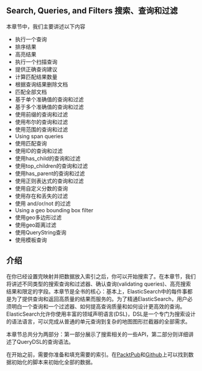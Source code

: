 ## Search, Queries,  and Filters 搜索、查询和过滤

本章节中，我们主要讲述以下内容

- 执行一个查询
- 排序结果
- 高亮结果
- 执行一个扫描查询
- 提供正确查询建议
- 计算匹配结果数量
- 根据查询结果删除文档
- 匹配全部文档
- 基于单个准确值的查询和过滤
- 基于多个准确值的查询和过滤
- 使用前缀的查询和过滤
- 使用布尔的查询和过滤
- 使用范围的查询和过滤
- Using span queries
- 使用匹配查询
- 使用ID的查询和过滤
- 使用has_child的查询和过滤
- 使用top_children的查询和过滤
- 使用has_parent的查询和过滤
- 使用正则表达式的查询和过滤
- 使用自定义分数的查询
- 使用存在和丢失的过滤
- 使用 and/or/not 的过滤
- Using a geo bounding box filter
- 使用geo多边形过滤
- 使用geo距离过滤
- 使用QueryString查询
- 使用模板查询

## 介绍

在你已经设置完映射并把数据放入索引之后，你可以开始搜索了。在本章节，我们将讲述不同类型的搜索查询和过滤器、确认查询(validating queries)、高亮搜索结果和限定的字段。本章节是全书的核心：基本上，ElasticSearch中的每件事都是为了提供查询和返回高质量的结果而服务的。为了精通ElasticSearch，用户必须明白一个查询和一个过滤器、如何提高查询质量和如何设计更高效的查询。ElasticSearch允许你使用丰富的领域声明语言(DSL)，DSL是一个专门为搜索设计的语法语言，可以完成从普通的单元查询到复杂的地图图形拦截器的全部需求。

本章节总共分为两部分：第一部分展示了搜索相关的一些API，第二部分则详细讲述了QueryDSL的查询语法。

在开始之前，需要你准备和填充需要的索引。在[PacktPub](https://www.packtpub.com/big-data-and-business-intelligence/elasticsearch-cookbook)和[Github](https://github.com/aparo/elasticsearch-cookbook-second-edition)上可以找到数据初始化的脚本来初始化全部的数据。
